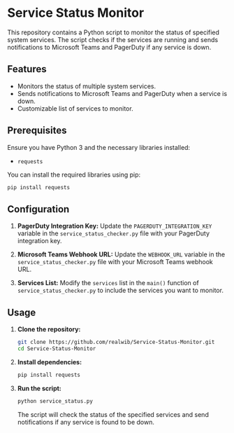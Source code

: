 # Service Status Monitor

This repository contains a Python script to monitor the status of specified system services. The script checks if the services are running and sends notifications to Microsoft Teams and PagerDuty if any service is down.

## Features

- Monitors the status of multiple system services.
- Sends notifications to Microsoft Teams and PagerDuty when a service is down.
- Customizable list of services to monitor.

## Prerequisites

Ensure you have Python 3 and the necessary libraries installed:

- `requests`

You can install the required libraries using pip:

```bash
pip install requests
```

## Configuration

1. **PagerDuty Integration Key:** Update the `PAGERDUTY_INTEGRATION_KEY` variable in the `service_status_checker.py` file with your PagerDuty integration key.

2. **Microsoft Teams Webhook URL:** Update the `WEBHOOK_URL` variable in the `service_status_checker.py` file with your Microsoft Teams webhook URL.

3. **Services List:** Modify the `services` list in the `main()` function of `service_status_checker.py` to include the services you want to monitor.

## Usage

1. **Clone the repository:**

    ```bash
    git clone https://github.com/realwib/Service-Status-Monitor.git
    cd Service-Status-Monitor
    ```

2. **Install dependencies:**

    ```bash
    pip install requests
    ```

3. **Run the script:**

    ```bash
    python service_status.py
    ```

    The script will check the status of the specified services and send notifications if any service is found to be down.
